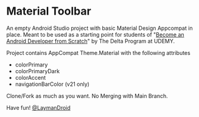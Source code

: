 # Material Toolbar

An empty Android Studio project with basic Material Design Appcompat in place. Meant to be used as a starting point for students of "[Become an Android Developer from Scratch]" by The Delta Program at UDEMY.

Project contains AppCompat Theme.Material with the following attributes
  - colorPrimary
  - colorPrimaryDark
  - colorAccent
  - navigationBarColor (v21 only)

Clone/Fork as much as you want. No Merging with Main Branch.

Have fun!
[@LaymanDroid]

[john gruber]:http://daringfireball.net/
[@LaymanDroid]:http://twitter.com/LaymanDroid
[Become an Android Developer from Scratch]:https://www.udemy.com/become-an-android-developer-from-scratch/
[The Delta Program]:http://deltaprogram.us/
